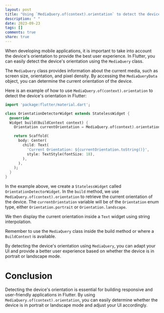 ```yaml
---
layout: post
title: "Using `MediaQuery.of(context).orientation` to detect the device's orientation"
description: " "
date: 2023-09-23
tags: []
comments: true
share: true
---
```


When developing mobile applications, it is important to take into account the device's orientation to provide the best user experience. In Flutter, you can easily detect the device's orientation using the `MediaQuery` class.

The `MediaQuery` class provides information about the current media, such as screen size, orientation, and pixel density. By accessing the `MediaQueryData` object, you can determine the current orientation of the device.

Here is an example of how to use `MediaQuery.of(context).orientation` to detect the device's orientation in Flutter:

```dart
import 'package:flutter/material.dart';

class OrientationDetectorWidget extends StatelessWidget {
  @override
  Widget build(BuildContext context) {
    Orientation currentOrientation = MediaQuery.of(context).orientation;

    return Scaffold(
      body: Center(
        child: Text(
          'Current Orientation: ${currentOrientation.toString()}',
          style: TextStyle(fontSize: 18),
        ),
      ),
    );
  }
}
```

In the example above, we create a `StatelessWidget` called `OrientationDetectorWidget`. In the `build` method, we use `MediaQuery.of(context).orientation` to retrieve the current orientation of the device. The `currentOrientation` variable will be of the `Orientation` enum type, either `Orientation.portrait` or `Orientation.landscape`.

We then display the current orientation inside a `Text` widget using string interpolation.

Remember to use the `MediaQuery` class inside the build method or where a `BuildContext` is available.

By detecting the device's orientation using `MediaQuery`, you can adapt your UI and provide a better user experience based on whether the device is in portrait or landscape mode.

# Conclusion

Detecting the device's orientation is essential for building responsive and user-friendly applications in Flutter. By using `MediaQuery.of(context).orientation`, you can easily determine whether the device is in portrait or landscape mode and adjust your UI accordingly.